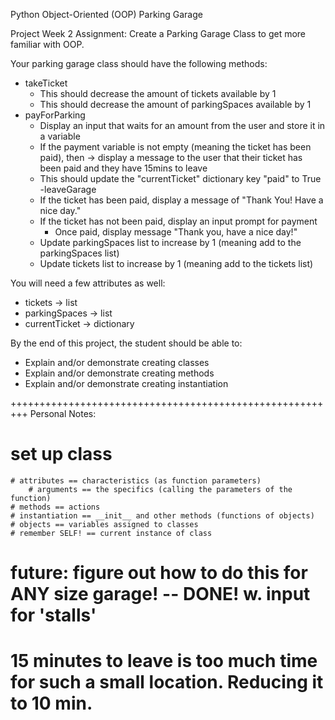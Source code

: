 Python Object-Oriented (OOP) Parking Garage

Project Week 2 Assignment:
Create a Parking Garage Class to get more familiar with OOP.

Your parking garage class should have the following methods:
- takeTicket
    - This should decrease the amount of tickets available by 1
    - This should decrease the amount of parkingSpaces available by 1
- payForParking
    - Display an input that waits for an amount from the user and store it in a variable
    - If the payment variable is not empty (meaning the ticket has been paid), then -> display a message to the user that their ticket has been paid and they have 15mins to leave
    - This should update the "currentTicket" dictionary key "paid" to True
-leaveGarage
    - If the ticket has been paid, display a message of "Thank You! Have a nice day."
    - If the ticket has not been paid, display an input prompt for payment
        - Once paid, display message "Thank you, have a nice day!"
    - Update parkingSpaces list to increase by 1 (meaning add to the parkingSpaces list)
    - Update tickets list to increase by 1 (meaning add to the tickets list)

You will need a few attributes as well:
- tickets -> list
- parkingSpaces -> list
- currentTicket -> dictionary

By the end of this project, the student should be able to:
- Explain and/or demonstrate creating classes
- Explain and/or demonstrate creating methods
- Explain and/or demonstrate creating instantiation

+++++++++++++++++++++++++++++++++++++++++++++++++++++++++
Personal Notes:
# set up class
    # attributes == characteristics (as function parameters)
        # arguments == the specifics (calling the parameters of the function)
    # methods == actions
    # instantiation == __init__ and other methods (functions of objects)
    # objects == variables assigned to classes
    # remember SELF! == current instance of class

# future: figure out how to do this for ANY size garage! -- DONE! w. input for 'stalls'
# 15 minutes to leave is too much time for such a small location. Reducing it to 10 min.